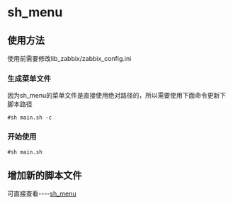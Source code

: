 # sh_menu

## 使用方法

使用前需要修改lib_zabbix/zabbix_config.ini

### 生成菜单文件

因为sh_menu的菜单文件是直接使用绝对路径的，所以需要使用下面命令更新下脚本路径
```
#sh main.sh -c
```
### 开始使用
```
#sh main.sh
```

## 增加新的脚本文件

可直接查看----[sh_menu](https://github.com/BillWang139967/shell_menu)
